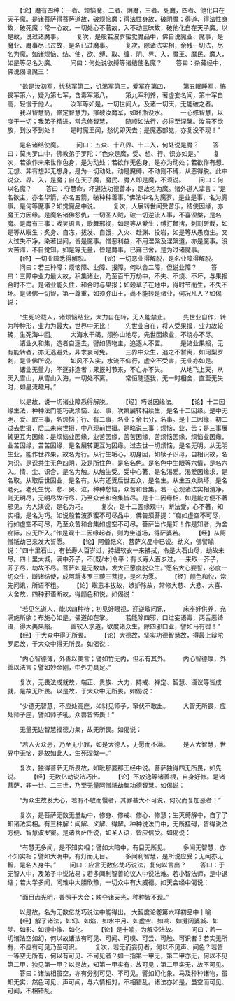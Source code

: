 <!-- { "loadSidebar": true } -->
　　【论】魔有四种：一者、烦恼魔，二者、阴魔，三者、死魔，四者、他化自在天子魔。是诸菩萨得菩萨道故，破烦恼魔；得法性身故，破阴魔；得道、得法性身故，破死魔；常一心故，一切处心不著故，入不动三昧故，破他化自在天子魔。以是故，说过诸魔事。
　　复次，是般若波罗蜜觉魔品中，佛自说魔业、魔事，是魔业、魔事尽已过故，是名已过魔事。
　　复次，除诸法实相，余残一切法，尽名为魔。如诸烦恼、结、使，欲、缚、取、缠，阴、界、入，魔王、魔民、魔人，如是等尽名为魔。
　　问曰：何处说欲缚等诸结使名魔？
　　答曰：杂藏经中，佛说偈语魔王：

　　“欲是汝初军，忧愁军第二，饥渴军第三，爱军在第四，
　　第五眠睡军，怖畏军第六，疑为第七军，含毒军第八，
　　第九军利养，著虚妄名闻，第十军自高，轻慢于他人。
　　汝军等如是，一切世间人，及诸一切天，无能破之者。
　　我以智慧箭，修定智慧力，摧破汝魔军，如坏瓶没水。
　　一心修智慧，以度于一切；我弟子精进，常念修智慧，
　　随顺如法行，必得至涅槃。汝虽不欲放，到汝不到处！
　　是时魔王闻，愁忧即灭去；是魔恶部党，亦复没不现！”

　　是名诸结使魔。
　　问曰：五众、十八界、十二入，何处说是魔？
　　答曰：莫拘罗山中，佛教弟子罗陀：“色众是魔，受、想、行、识亦如是。”
　　复次，若欲作未来世作色身，是为动处；若欲作无色身，是亦为动处；若欲作有想、无想、非有想非无想身，是为一切动处。动是魔缚，不动则不缚，从恶得脱。此中说众、界、入，是魔；自在天子魔，魔民、魔人即是魔，不须说。
　　问曰：何以名魔？
　　答曰：夺慧命，坏道法功德善本，是故名为魔。诸外道人辈言：“是名欲主，亦名华箭，亦名五箭，破种种善事。”佛法中名为魔罗，是业是事，名为魔事。是何等魔事？如觉魔品中说。
　　复次，人展转世间受苦乐，结使因缘，亦魔王力因缘。是魔名诸佛怨仇，一切圣人贼，破一切逆流人事，不喜涅槃，是名魔。是魔有三事：戏笑语言，歌舞邪视，如是等从爱生；缚打鞭拷，刺割斫截，如是等从瞋生；炙身、自冻，拔发、自饿，入火、赴渊、投岩，如是等从愚痴生。又大过失不净，染著世间，皆是魔事。憎恶利益，不用涅槃及涅槃道，亦是魔事。没大苦海，不自觉知。如是等无量，皆是魔事。已弃已舍，是为过诸魔事。
　　【经】一切业障悉得解脱。
　　【论】一切恶业得解脱，是名业障得解脱。
　　问曰：若三种障：烦恼障、业障、报障。何以舍二障，但说业障？
　　答曰：三障中业力最大故，积集诸业，乃至百千万劫中，不失、不烧、不坏，与果报合时不亡。是诸业能久住，和合时与果报；如榖草子在地中，得时节而生，不失不坏。是诸佛一切智，第一尊重，如须弥山王，尚不能转是诸业，何况凡人？如偈说：

　　“生死轮载人，诸烦恼结业，大力自在转，无人能禁止。
　　先世业自作，转为种种形，业力为最大，世界中无比！
　　先世业自在，将人受果报，业力故轮转，生死海中回。
　　大海水干竭，须弥山地尽，先世因缘业，不烧亦不尽。
　　诸业久和集，造者自逐去，譬如债物主，追逐人不置。
　　是诸业果报，无有能转者，亦无逃避处，非求哀可免。
　　三界中众生，追之不暂离，如珂梨罗刺，是业佛所说。
　　如风不入实，水流不仰行，虚空不受害，无业亦如是。
　　诸业无量力，不逐非造者；果报时节来，不亡亦不失。
　　从地飞上天，从天入雪山，从雪山入海，一切处不离。
　　常恒随逐我，无一时相舍，直至无失时，如星流趣月。”

　　以是故，说一切诸业障悉得解脱。
　　【经】巧说因缘法。
　　【论】十二因缘生法，种种法门能巧说烦恼、业、事，次第展转相续生，是名十二因缘。是中无明、爱、取三事，名烦恼；行、有二事，名业；余七分，名事。是十二因缘，初二过去世摄，后二未来世摄，中八现前世摄。是略说三事：烦恼，业，苦；是三事展转更互为因缘：是烦恼业因缘，业苦因缘，苦苦因缘，苦烦恼因缘，烦恼业因缘，业苦因缘，苦苦因缘，是名展转更互为因缘。过去世一切烦恼，是名无明。从无明生业，能作世界果，故名为行。从行生垢心，初身因，如犊子识母，自相识故，名为识。是识共生无色四阴，及是所住色，是名名色。是名色中生眼等六情，是名六入。情、尘、识合，是名为触。从触生受。受中心著，是名渴爱。渴爱因缘求，是名取。从取后世因业，是名有。从有还受后世五众，是名生。从生五众熟坏，是名老死。老死生忧、悲、哭、泣，种种愁恼，众苦和合集。若一心观诸法实相清净，则无明尽，无明尽故行尽，乃至众苦和合集皆尽。是十二因缘相，如是能方便不著邪见，为人演说，是名为巧。
　　复次，是十二因缘观中，断法爱，心不著，知实相，是名为巧。如说般若波罗蜜不可尽品中，佛告须菩提：“痴如虚空不可尽，行如虚空不可尽，乃至众苦和合集如虚空不可尽。菩萨当作是知！作是知者，为舍痴际，应无所入。”作是观十二因缘起者，则为坐道场，得萨婆若。
　　【经】从阿僧祇劫已来发大誓愿。
　　【论】阿僧祇义，菩萨义品中已说。劫义，佛譬喻说：“四十里石山，有长寿人百岁过，持细软衣一来拂拭，令是大石山尽，劫故未尽。四十里大城，满中芥子，不[既/木]令平；有长寿人百岁过，一来取一芥子，芥子尽，劫故不尽。菩萨如是无数劫，发大正愿度脱众生。”愿名大心要誓，必度一切众生，断诸结使，成阿耨多罗三藐三菩提，是名为愿。
　　【经】颜色和悦，常先问讯，所语不粗。
　　【论】瞋恚本拔故，嫉妒除故，常修大慈、大悲、大喜、大舍故，四种邪语断故，得颜色和悦。如偈说：

　　“若见乞道人，能以四种待；初见好眼视，迎逆敬问讯，
　　床座好供养，充满施所欲；布施心如是，佛道如在掌。
　　若能除四邪，口过妄语毒，两舌恶绮语，得大美果报。
　　善软人求道，欲度诸众生，除四邪口业，譬如马有辔！”
　　【经】于大众中得无所畏。
　　【论】大德故，坚实功德智慧故，得最上辩陀罗尼故，于大众中得无所畏。如偈说：

　　“内心智德薄，外善以美言；譬如竹无内，但示有其外。
　　内心智德厚，外善以法言；譬如妙金刚，中外力具足。”

　　复次，无畏法成就故，端正、贵族、大力，持戒、禅定、智慧、语议等皆成就，是故无所畏。以是故，于大众中无所畏。如偈说：

　　“少德无智慧，不应处高座，如豺见师子，窜伏不敢出。
　　大智无所畏，应处师子座，譬如师子吼，众兽皆怖畏！”

　　无量无边智慧福德力集，故无所畏。如偈说：

　　“若人灭众恶，乃至无小罪，如是大德人，无愿而不满。
　　是人大智慧，世界中无恼，是故如此人，生死涅槃一。”

　　复次，独得菩萨无所畏故，如毗那婆那王经中说。菩萨独得四无所畏，如先说。
　　【经】无数亿劫说法巧出。
　　【论】不放逸等诸善根，自身好修。是诸菩萨，非一世、二三世，乃至无量阿僧祇劫集功德智慧。如偈说：

　　“为众生故发大心，若有不敬而慢者，其罪甚大不可说，何况而复加恶者！”

　　复次，是菩萨无数无量劫中，修身、修戒、修心、修慧；生灭缚解中，自了了知诸法实相。有三种解：闻解、义解、得解。种种说法门中，无所挂碍，皆得说法方便、智慧波罗蜜。是诸菩萨所说，如圣人语，皆应信受。如偈说：

　　“有慧无多闻，是不知实相；譬如大暗中，有目无所见。
　　多闻无智慧，亦不知实相；譬如大明中，有灯而无目。
　　多闻利智慧，是所说应受；无闻亦无智，是名人身牛。”
　　问曰：应言无数亿劫巧说法，复何以言出？
　　答曰：于无智人中，及弟子中说法易；若多闻利智善论议人中说法难。若小智法师，是中退缩；若大学多闻，问难中大胆欣豫，一切众中有大威德。如天会经中偈说：

　　“面目齿光明，普照于大会；映夺诸天光，种种皆不现。”

　　以是故，名为无数亿劫巧说法中能得出。
大智度论卷第六释初品中十喻
　　【经】解了诸法，如幻、如焰、如水中月、如虚空、如响、如揵闼婆城、如梦、如影、如镜中像、如化。
　　【论】是十喻，为解空法故。
　　问曰：若一切诸法空如幻，何以故诸法有可见、可闻、可嗅、可尝、可触、可识者？若实无所有，不应有可见乃至可识。
　　复次，若无而妄见者，何以不见声、闻色？若皆一等空无所有，何以有可见、不可见者？如一指第一甲无，第二甲亦无，何以不见第二甲，独见第一甲？以是故，知第一甲实有，故可见；第二甲实无，故不可见。
　　答曰：诸法相虽空，亦有分别可见、不可见。譬如幻化象、马及种种诸物，虽知无实，然色可见、声可闻，与六情相对，不相错乱。诸法亦如是，虽空而可见、可闻，不相错乱。
